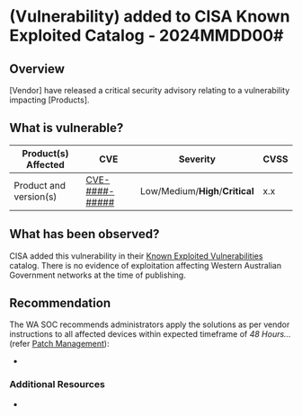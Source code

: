 # (Vulnerability) added to CISA Known Exploited Catalog - 2024MMDD00\#

## Overview

\[Vendor\] have released a critical security advisory relating to a vulnerability impacting \[Products\].

## What is vulnerable?

| Product(s) Affected | CVE  | Severity  | CVSS |
| ------- | --------- | --------- | ---- |
| Product and version(s) | [CVE-####-#####](https://cve.mitre.org/cgi-bin/cvename.cgi?name=CVE-####-#####) | Low/Medium/**High**/**Critical** | x.x  |

## What has been observed?

CISA added this vulnerability in their [Known Exploited Vulnerabilities](https://www.cisa.gov/known-exploited-vulnerabilities-catalog) catalog. There is no evidence of exploitation affecting Western Australian Government networks at the time of publishing.

## Recommendation

The WA SOC recommends administrators apply the solutions as per vendor instructions to all affected devices within expected timeframe of *48 Hours...* (refer [Patch Management](../guidelines/patch-management.md)):

- <Vendor URL>

### Additional Resources

-
